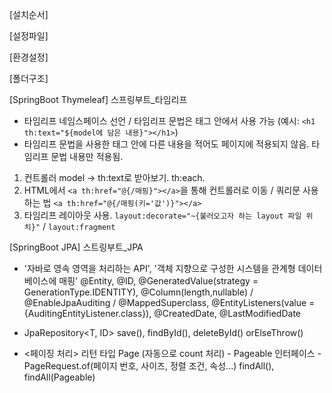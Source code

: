 [설치순서]

[설정파일]

[환경설정]

[폴더구조]


[SpringBoot Thymeleaf]
스프링부트_타임리프

* 타임리프 네임스페이스 선언 / 타임리프 문법은 태그 안에서 사용 가능 (예시: `<h1 th:text="${model에 담은 내용}"></h1>`)
* 타임리프 문법을 사용한 태그 안에 다른 내용을 적어도 페이지에 적용되지 않음. 타임리프 문법 내용만 적용됨.

1. 컨트롤러 model -> th:text로 받아보기. th:each.
2. HTML에서 `<a th:href="@{/매핑}"></a>`을 통해 컨트롤러로 이동 / 쿼리문 사용하는 법 `<a th:href="@{/매핑(키='값')}"></a>`
3. 타임리프 레이아웃 사용. `layout:decorate="~{불러오고자 하는 layout 파일 위치}"` / `layout:fragment`




[SpringBoot JPA]
스트링부트_JPA

* '자바로 영속 영역을 처리하는 API', '객체 지향으로 구성한 시스템을 관계형 데이터베이스에 매핑'
@Entity, @ID, @GeneratedValue(strategy = GenerationType.IDENTITY), @Column(length,nullable)
/ @EnableJpaAuditing
/ @MappedSuperclass,  @EntityListeners(value = {AuditingEntityListener.class}), @CreatedDate, @LastModifiedDate

* JpaRepository<T, ID>
save(), findById(), deleteById()
orElseThrow()

* <페이징 처리>
리턴 타입 Page<T> (자동으로 count 처리) - Pageable 인터페이스 - PageRequest.of(페이지 번호, 사이즈, 정렬 조건, 속성...)
findAll(), findAll(Pageable)
